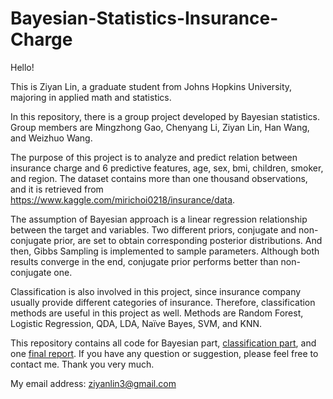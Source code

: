 # Bayesian-Statistics-Insurance-Charge

Hello! 

This is Ziyan Lin, a graduate student from Johns Hopkins University, majoring in applied math and statistics.

In this repository, there is a group project developed by Bayesian statistics. Group members are Mingzhong Gao, Chenyang Li, Ziyan Lin, Han Wang, and Weizhuo Wang.

The purpose of this project is to analyze and predict relation between insurance charge and 6 predictive features, age, sex, bmi, children, smoker, and region. The dataset contains more than one thousand observations, and it is retrieved from https://www.kaggle.com/mirichoi0218/insurance/data. 

The assumption of Bayesian approach is a linear regression relationship between the target and variables. Two different priors, conjugate and non-conjugate prior, are set to obtain corresponding posterior distributions. And then, Gibbs Sampling is implemented to sample parameters. Although both results converge in the end, conjugate prior performs better than non-conjugate one.

Classification is also involved in this project, since insurance company usually provide different categories of insurance. Therefore, classification methods are useful in this project as well. Methods are Random Forest, Logistic Regression, QDA, LDA, Naïve Bayes, SVM, and KNN.

This repository contains all code for Bayesian part, [classification part](https://github.com/lzykaren/Bayesian-Statistics-Insurance-Charge/blob/master/Bayesian%20Project%20Classification%20Code.ipynb), and one [final report](https://github.com/lzykaren/Bayesian-Statistics-Insurance-Charge/blob/master/Bayesian%20Final%20Report.pdf). If you have any question or suggestion, please feel free to contact me. Thank you very much.

My email address: ziyanlin3@gmail.com
